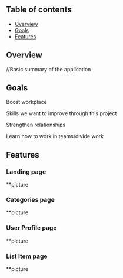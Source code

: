 ## Table of contents
* [Overview](#overview)
* [Goals](#goals)
* [Features](#features)

## Overview
//Basic summary of the application

## Goals
Boost workplace 

Skills we want to improve through this project

Strengthen relationships 

Learn how to work in teams/divide work

## Features

### Landing page  
**picture

### Categories page 
**picture 

### User Profile page 
**picture

### List Item page 
**picture
